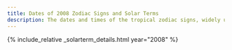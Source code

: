 ```yaml
---
title: Dates of 2008 Zodiac Signs and Solar Terms
description: The dates and times of the tropical zodiac signs, widely used in western astrology, and solar terms of year 2008
---
```

{% include_relative _solarterm_details.html year="2008" %}
